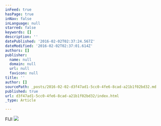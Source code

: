 ```yaml
---
inFeed: true
hasPage: true
inNav: false
inLanguage: null
starred: false
keywords: []
description: ''
datePublished: '2016-02-02T02:37:24.567Z'
dateModified: '2016-02-02T02:37:01.614Z'
authors: []
publisher:
  name: null
  domain: null
  url: null
  favicon: null
title: ''
author: []
sourcePath: _posts/2016-02-02-d3f47ad1-5cc0-4fe6-8cad-a21b1f02bd32.md
published: true
url: d3f47ad1-5cc0-4fe6-8cad-a21b1f02bd32/index.html
_type: Article

---
```

FIJI
![](https://the-grid-user-content.s3-us-west-2.amazonaws.com/616e6b32-be93-4d24-a8d7-63cb02fcf709.jpg)